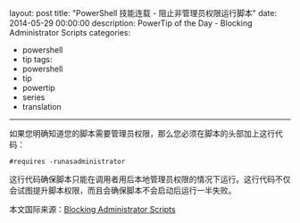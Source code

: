 layout: post
title: "PowerShell 技能连载 - 阻止非管理员权限运行脚本"
date: 2014-05-29 00:00:00
description: PowerTip of the Day - Blocking Administrator Scripts
categories:
- powershell
- tip
tags:
- powershell
- tip
- powertip
- series
- translation
---
如果您明确知道您的脚本需要管理员权限，那么您必须在脚本的头部加上这行代码：

    #requires -runasadministrator

这行代码确保脚本只能在调用者用后本地管理员权限的情况下运行。这行代码不仅会试图提升脚本权限，而且会确保脚本不会启动后运行一半失败。

<!--more-->
本文国际来源：[Blocking Administrator Scripts](http://community.idera.com/powershell/powertips/b/tips/posts/blocking-administrator-scripts)
